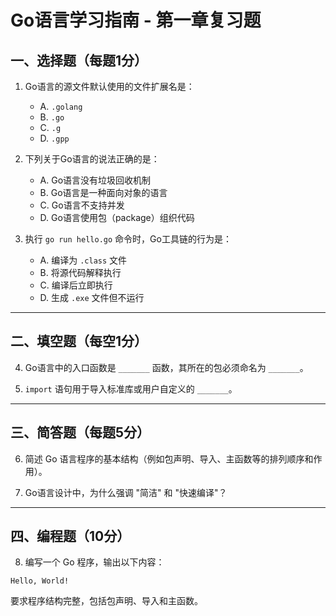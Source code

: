 # Go语言学习指南 - 第一章复习题

## 一、选择题（每题1分）

1. Go语言的源文件默认使用的文件扩展名是：
   - A. `.golang`
   - B. `.go`
   - C. `.g`
   - D. `.gpp`

2. 下列关于Go语言的说法正确的是：
   - A. Go语言没有垃圾回收机制  
   - B. Go语言是一种面向对象的语言  
   - C. Go语言不支持并发  
   - D. Go语言使用包（package）组织代码

3. 执行 `go run hello.go` 命令时，Go工具链的行为是：
   - A. 编译为 `.class` 文件  
   - B. 将源代码解释执行  
   - C. 编译后立即执行  
   - D. 生成 `.exe` 文件但不运行  

---

## 二、填空题（每空1分）

4. Go语言中的入口函数是 `_______` 函数，其所在的包必须命名为 `_______`。

5. `import` 语句用于导入标准库或用户自定义的 `_______`。

---

## 三、简答题（每题5分）

6. 简述 Go 语言程序的基本结构（例如包声明、导入、主函数等的排列顺序和作用）。

7. Go语言设计中，为什么强调 "简洁" 和 "快速编译"？

---

## 四、编程题（10分）

8. 编写一个 Go 程序，输出以下内容：

```
Hello, World!
```


要求程序结构完整，包括包声明、导入和主函数。
